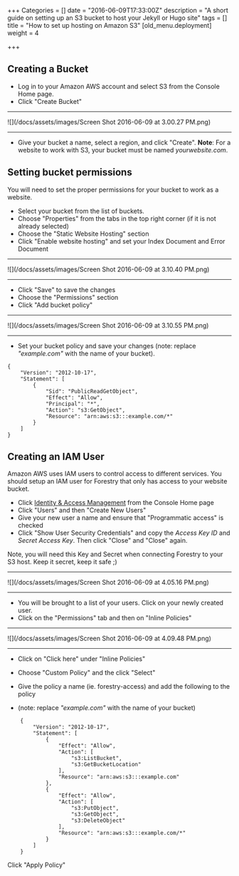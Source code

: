 +++
Categories = []
date = "2016-06-09T17:33:00Z"
description = "A short guide on setting up an S3 bucket to host your Jekyll or Hugo site"
tags = []
title = "How to set up hosting on Amazon S3"
[old_menu.deployment]
weight = 4

+++
## Creating a Bucket

*   Log in to your Amazon AWS account and select S3 from the Console Home page.
*   Click "Create Bucket"

* * *

![](/docs/assets/images/Screen Shot 2016-06-09 at 3.00.27 PM.png)

* * *

*   Give your bucket a name, select a region, and click "Create". **Note**: For a website to work with S3, your bucket must be named _yourwebsite.com_.

## Setting bucket permissions

You will need to set the proper permissions for your bucket to work as a website.

*   Select your bucket from the list of buckets.
*   Choose "Properties" from the tabs in the top right corner (if it is not already selected)
*   Choose the "Static Website Hosting" section
*   Click "Enable website hosting" and set your Index Document and Error Document

* * *

![](/docs/assets/images/Screen Shot 2016-06-09 at 3.10.40 PM.png)

* * *

*   Click "Save" to save the changes
*   Choose the "Permissions" section
*   Click "Add bucket policy"

* * *

![](/docs/assets/images/Screen Shot 2016-06-09 at 3.10.55 PM.png)

* * *

*   Set your bucket policy and save your changes (note: replace _"example.com"_ with the name of your bucket).

```
{
	"Version": "2012-10-17",
	"Statement": [
		{
			"Sid": "PublicReadGetObject",
			"Effect": "Allow",
			"Principal": "*",
			"Action": "s3:GetObject",
			"Resource": "arn:aws:s3:::example.com/*"
		}
	]
}

```

## Creating an IAM User

Amazon AWS uses IAM users to control access to different services. You should setup an IAM user for Forestry that only has access to your website bucket.

*   Click [Identity & Access Management](https://console.aws.amazon.com/iam/) from the Console Home page
*   Click "Users" and then "Create New Users"
*   Give your new user a name and ensure that "Programmatic access" is checked
*   Click "Show User Security Credentials" and copy the _Access Key ID_ and _Secret Access Key_. Then click "Close" and "Close" again.

Note, you will need this Key and Secret when connecting Forestry to your S3 host. Keep it secret, keep it safe ;)

* * *

![](/docs/assets/images/Screen Shot 2016-06-09 at 4.05.16 PM.png)

* * *

*   You will be brought to a list of your users. Click on your newly created user.
*   Click on the "Permissions" tab and then on "Inline Policies"

* * *

![](/docs/assets/images/Screen Shot 2016-06-09 at 4.09.48 PM.png)

* * *

*   Click on "Click here" under "Inline Policies"

*   Choose "Custom Policy" and the click "Select"

*   Give the policy a name (ie. forestry-access) and add the following to the policy

*   (note: replace _"example.com"_ with the name of your bucket)

```
    {
        "Version": "2012-10-17",
        "Statement": [
            {
                "Effect": "Allow",
                "Action": [
                    "s3:ListBucket",
                    "s3:GetBucketLocation"
                ],
                "Resource": "arn:aws:s3:::example.com"
            },
            {
                "Effect": "Allow",
                "Action": [
                    "s3:PutObject",
                    "s3:GetObject",
                    "s3:DeleteObject"
                ],
                "Resource": "arn:aws:s3:::example.com/*"
            }
        ]
    }

```

Click "Apply Policy"
